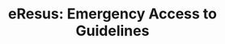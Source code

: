 ---
hackday: 24-cardiff
links:
  code:
  - https://github.com/JD-Spooky/resus
  presentation: https://uob-my.sharepoint.com/:p:/g/personal/mdrdm_bristol_ac_uk/EVLkL_CsMdhCutOTc7Vvn3oByLrzqrujpWnj-ikEQMp5Ug?e=apfeO8
  website: https://jd-spooky.github.io/resus/
summary: We have made a responsive web app that can display markdown versions of guidelines.
team:
- James Dorning
- Emma White
- Grant Forrest
- Robin Marlow
thumbnail: eresus_guidelines.png
title: 'eResus: Emergency Access to Guidelines'
---